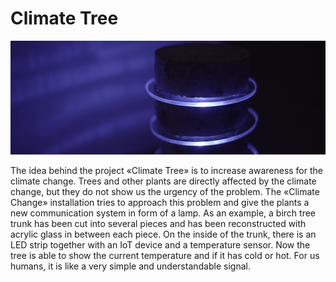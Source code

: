 # Climate Tree

![Climate Tree](readme/tree.jpg)

The idea behind the project «Climate Tree» is to increase awareness for the climate change. Trees and other plants are directly affected by the climate change, but they do not show us the urgency of the problem. The «Climate Change» installation tries to approach this problem and give the plants a new communication system in form of a lamp. As an example, a birch tree trunk has been cut into several pieces and has been reconstructed with acrylic glass in between each piece. On the inside of the trunk, there is an LED strip together with an IoT device and a temperature sensor. Now the tree is able to show the current temperature and if it has cold or hot. For us humans, it is like a very simple and understandable signal.
